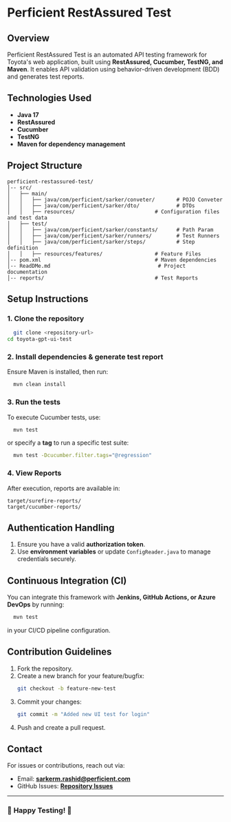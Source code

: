 #  Perficient RestAssured Test
## Overview
Perficient RestAssured Test is an automated API testing framework for Toyota's web application, built using
**RestAssured,
Cucumber,
TestNG, and
Maven**.
It enables API validation using behavior-driven development (BDD) and generates test reports.

## Technologies Used
- **Java 17**
- **RestAssured**
- **Cucumber**
- **TestNG**
- **Maven for dependency management**

## Project Structure
```
perficient-restassured-test/
│-- src/
│   ├── main/
│   │   ├── java/com/perficient/sarker/conveter/       # POJO Conveter
│   │   ├── java/com/perficient/sarker/dto/            # DTOs 
│   │   ├── resources/                          # Configuration files and test data
│   ├── test/
│   │   ├── java/com/perficient/sarker/constants/      # Path Param
│   │   ├── java/com/perficient/sarker/runners/        # Test Runners
│   │   ├── java/com/perficient/sarker/steps/          # Step definition
│   │   ├── resources/features/                 # Feature Files
│-- pom.xml                                     # Maven dependencies
│-- ReadDMe.md                                   # Project documentation
│-- reports/                                    # Test Reports
```

## Setup Instructions
### 1. Clone the repository
```bash
  git clone <repository-url>
cd toyota-gpt-ui-test
```

### 2. Install dependencies & generate test report
Ensure Maven is installed, then run:
```bash
  mvn clean install
```

### 3. Run the tests
To execute Cucumber tests, use:
```bash
  mvn test
```
or specify a **tag** to run a specific test suite:
```bash
  mvn test -Dcucumber.filter.tags="@regression"
```

### 4. View Reports
After execution, reports are available in:
```
target/surefire-reports/
target/cucumber-reports/
```

## Authentication Handling
1. Ensure you have a valid **authorization token**.
2. Use **environment variables** or update `ConfigReader.java` to manage credentials securely.

## Continuous Integration (CI)
You can integrate this framework with **Jenkins, GitHub Actions, or Azure DevOps** by running:
```bash
  mvn test
```
in your CI/CD pipeline configuration.

## Contribution Guidelines
1. Fork the repository.
2. Create a new branch for your feature/bugfix:
   ```bash
   git checkout -b feature-new-test
   ```
3. Commit your changes:
   ```bash
   git commit -m "Added new UI test for login"
   ```
4. Push and create a pull request.

## Contact
For issues or contributions, reach out via:
- Email: **sarkerm.rashid@perficient.com**
- GitHub Issues: **[Repository Issues](https://github.com/toyota-gpt/issues)**

---

### 📌 **Happy Testing! 🚀**

